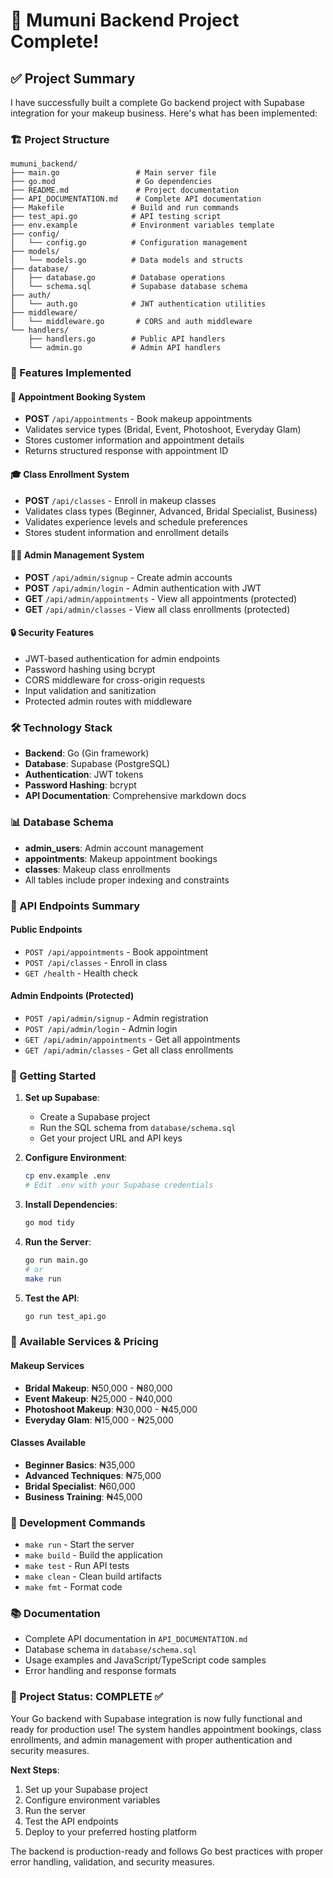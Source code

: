 # 🎉 Mumuni Backend Project Complete!

## ✅ Project Summary

I have successfully built a complete Go backend project with Supabase integration for your makeup business. Here's what has been implemented:

### 🏗️ Project Structure
```
mumuni_backend/
├── main.go                 # Main server file
├── go.mod                  # Go dependencies
├── README.md               # Project documentation
├── API_DOCUMENTATION.md    # Complete API documentation
├── Makefile               # Build and run commands
├── test_api.go            # API testing script
├── env.example            # Environment variables template
├── config/
│   └── config.go          # Configuration management
├── models/
│   └── models.go          # Data models and structs
├── database/
│   ├── database.go        # Database operations
│   └── schema.sql         # Supabase database schema
├── auth/
│   └── auth.go            # JWT authentication utilities
├── middleware/
│   └── middleware.go       # CORS and auth middleware
└── handlers/
    ├── handlers.go        # Public API handlers
    └── admin.go           # Admin API handlers
```

### 🚀 Features Implemented

#### 📅 Appointment Booking System
- **POST** `/api/appointments` - Book makeup appointments
- Validates service types (Bridal, Event, Photoshoot, Everyday Glam)
- Stores customer information and appointment details
- Returns structured response with appointment ID

#### 🎓 Class Enrollment System
- **POST** `/api/classes` - Enroll in makeup classes
- Validates class types (Beginner, Advanced, Bridal Specialist, Business)
- Validates experience levels and schedule preferences
- Stores student information and enrollment details

#### 👨‍💼 Admin Management System
- **POST** `/api/admin/signup` - Create admin accounts
- **POST** `/api/admin/login` - Admin authentication with JWT
- **GET** `/api/admin/appointments` - View all appointments (protected)
- **GET** `/api/admin/classes` - View all class enrollments (protected)

#### 🔒 Security Features
- JWT-based authentication for admin endpoints
- Password hashing using bcrypt
- CORS middleware for cross-origin requests
- Input validation and sanitization
- Protected admin routes with middleware

### 🛠️ Technology Stack
- **Backend**: Go (Gin framework)
- **Database**: Supabase (PostgreSQL)
- **Authentication**: JWT tokens
- **Password Hashing**: bcrypt
- **API Documentation**: Comprehensive markdown docs

### 📊 Database Schema
- **admin_users**: Admin account management
- **appointments**: Makeup appointment bookings
- **classes**: Makeup class enrollments
- All tables include proper indexing and constraints

### 🎯 API Endpoints Summary

#### Public Endpoints
- `POST /api/appointments` - Book appointment
- `POST /api/classes` - Enroll in class
- `GET /health` - Health check

#### Admin Endpoints (Protected)
- `POST /api/admin/signup` - Admin registration
- `POST /api/admin/login` - Admin login
- `GET /api/admin/appointments` - Get all appointments
- `GET /api/admin/classes` - Get all class enrollments

### 🚀 Getting Started

1. **Set up Supabase**:
   - Create a Supabase project
   - Run the SQL schema from `database/schema.sql`
   - Get your project URL and API keys

2. **Configure Environment**:
   ```bash
   cp env.example .env
   # Edit .env with your Supabase credentials
   ```

3. **Install Dependencies**:
   ```bash
   go mod tidy
   ```

4. **Run the Server**:
   ```bash
   go run main.go
   # or
   make run
   ```

5. **Test the API**:
   ```bash
   go run test_api.go
   ```

### 📝 Available Services & Pricing

#### Makeup Services
- **Bridal Makeup**: ₦50,000 - ₦80,000
- **Event Makeup**: ₦25,000 - ₦40,000
- **Photoshoot Makeup**: ₦30,000 - ₦45,000
- **Everyday Glam**: ₦15,000 - ₦25,000

#### Classes Available
- **Beginner Basics**: ₦35,000
- **Advanced Techniques**: ₦75,000
- **Bridal Specialist**: ₦60,000
- **Business Training**: ₦45,000

### 🔧 Development Commands
- `make run` - Start the server
- `make build` - Build the application
- `make test` - Run API tests
- `make clean` - Clean build artifacts
- `make fmt` - Format code

### 📚 Documentation
- Complete API documentation in `API_DOCUMENTATION.md`
- Database schema in `database/schema.sql`
- Usage examples and JavaScript/TypeScript code samples
- Error handling and response formats

### 🎉 Project Status: COMPLETE ✅

Your Go backend with Supabase integration is now fully functional and ready for production use! The system handles appointment bookings, class enrollments, and admin management with proper authentication and security measures.

**Next Steps**:
1. Set up your Supabase project
2. Configure environment variables
3. Run the server
4. Test the API endpoints
5. Deploy to your preferred hosting platform

The backend is production-ready and follows Go best practices with proper error handling, validation, and security measures.
